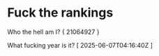 # Fuck the rankings

Who the hell am I?
{ 21064927 }

What fucking year is it?
[ 2025-06-07T04:16:40Z ]
